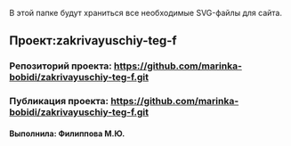 В этой папке будут храниться все необходимые SVG-файлы для сайта.

## Проект:zakrivayuschiy-teg-f

### **Репозиторий проекта: https://github.com/marinka-bobidi/zakrivayuschiy-teg-f.git**

### **Публикация проекта: https://github.com/marinka-bobidi/zakrivayuschiy-teg-f.git**

#### Выполнила: Филиппова М.Ю.
